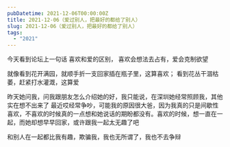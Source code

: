 ```yaml
---
pubDatetime: 2021-12-06T00:00:00Z
title: 2021-12-06（爱过别人，把最好的都给了别人）
slug: 2021-12-06（爱过别人，把最好的都给了别人）
tags:
  - "2021"
---
```


今天看到论坛上一句话
喜欢和爱的区别，
喜欢会想法去占有，爱会克制欲望

就像看到花开满园，就顺手折一支回家插在瓶子里，这算喜欢；
看到花丛干涸枯萎，赶紧打水灌溉，这算爱

昨天她问我，问我跟朋友怎么介绍她的好，我只能说，在深圳她经常照顾我，其他实在想不出来了
最近哎经常争吵，可能我的原因很大爸，因为我真的只是间歇性喜欢，不喜欢的时候真的一点想和她说话的期盼都没有。喜欢的时候，想一直在一起，而她却想早早回家，或许跟我一起太无趣了吧

和别人在一起都比我有趣，欺骗我，我也无所谓了，我也不去争辩
